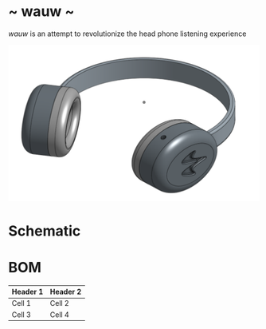 # ~ wauw ~
*wauw* is an attempt to revolutionize the head phone listening experience

![](./journal_images/cad_se.PNG)

# Schematic

# BOM
| Header 1 | Header 2 |
| -------- | -------- |
| Cell 1   | Cell 2   |
| Cell 3   | Cell 4   |